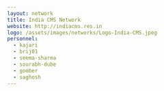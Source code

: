 ```yaml
---
layout: network
title: India CMS Network
website: http://indiacms.res.in
logo: /assets/images/networks/Logo-India-CMS.jpeg
personnel:
  - kajari
  - brij01
  - seema-sharma
  - sourabh-dube
  - gomber
  - saghosh
---
```

